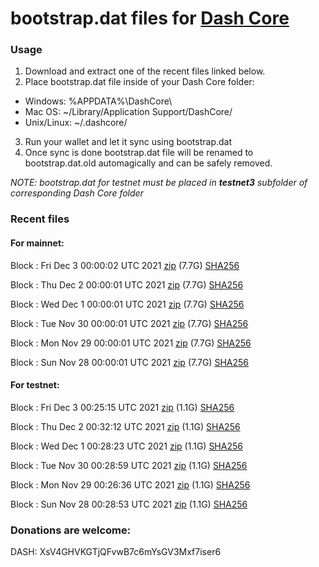 # bootstrap.dat files for [Dash Core](https://github.com/dashpay/dash)

### Usage

1. Download and extract one of the recent files linked below.
2. Place bootstrap.dat file inside of your Dash Core folder:
 - Windows: %APPDATA%\DashCore\
 - Mac OS: ~/Library/Application Support/DashCore/
 - Unix/Linux: ~/.dashcore/
3. Run your wallet and let it sync using bootstrap.dat
4. Once sync is done bootstrap.dat file will be renamed to bootstrap.dat.old automagically and can be safely removed.

_NOTE: bootstrap.dat for testnet must be placed in **testnet3** subfolder of corresponding Dash Core folder_

### Recent files

#### For mainnet:

Block [](https://insight.dash.org/insight/block/): Fri Dec  3 00:00:02 UTC 2021 [zip](https://dash-bootstrap.ams3.digitaloceanspaces.com/mainnet/2021-12-03/bootstrap.dat.zip) (7.7G) [SHA256](https://dash-bootstrap.ams3.digitaloceanspaces.com/mainnet/2021-12-03/sha256.txt)

Block [](https://insight.dash.org/insight/block/): Thu Dec  2 00:00:01 UTC 2021 [zip](https://dash-bootstrap.ams3.digitaloceanspaces.com/mainnet/2021-12-02/bootstrap.dat.zip) (7.7G) [SHA256](https://dash-bootstrap.ams3.digitaloceanspaces.com/mainnet/2021-12-02/sha256.txt)

Block [](https://insight.dash.org/insight/block/): Wed Dec  1 00:00:01 UTC 2021 [zip](https://dash-bootstrap.ams3.digitaloceanspaces.com/mainnet/2021-12-01/bootstrap.dat.zip) (7.7G) [SHA256](https://dash-bootstrap.ams3.digitaloceanspaces.com/mainnet/2021-12-01/sha256.txt)

Block [](https://insight.dash.org/insight/block/): Tue Nov 30 00:00:01 UTC 2021 [zip](https://dash-bootstrap.ams3.digitaloceanspaces.com/mainnet/2021-11-30/bootstrap.dat.zip) (7.7G) [SHA256](https://dash-bootstrap.ams3.digitaloceanspaces.com/mainnet/2021-11-30/sha256.txt)

Block [](https://insight.dash.org/insight/block/): Mon Nov 29 00:00:01 UTC 2021 [zip](https://dash-bootstrap.ams3.digitaloceanspaces.com/mainnet/2021-11-29/bootstrap.dat.zip) (7.7G) [SHA256](https://dash-bootstrap.ams3.digitaloceanspaces.com/mainnet/2021-11-29/sha256.txt)

Block [](https://insight.dash.org/insight/block/): Sun Nov 28 00:00:01 UTC 2021 [zip](https://dash-bootstrap.ams3.digitaloceanspaces.com/mainnet/2021-11-28/bootstrap.dat.zip) (7.7G) [SHA256](https://dash-bootstrap.ams3.digitaloceanspaces.com/mainnet/2021-11-28/sha256.txt)


#### For testnet:

Block [](https://testnet-insight.dashevo.org/insight/block/): Fri Dec  3 00:25:15 UTC 2021 [zip](https://dash-bootstrap.ams3.digitaloceanspaces.com/testnet/2021-12-03/bootstrap.dat.zip) (1.1G) [SHA256](https://dash-bootstrap.ams3.digitaloceanspaces.com/testnet/2021-12-03/sha256.txt)

Block [](https://testnet-insight.dashevo.org/insight/block/): Thu Dec  2 00:32:12 UTC 2021 [zip](https://dash-bootstrap.ams3.digitaloceanspaces.com/testnet/2021-12-02/bootstrap.dat.zip) (1.1G) [SHA256](https://dash-bootstrap.ams3.digitaloceanspaces.com/testnet/2021-12-02/sha256.txt)

Block [](https://testnet-insight.dashevo.org/insight/block/): Wed Dec  1 00:28:23 UTC 2021 [zip](https://dash-bootstrap.ams3.digitaloceanspaces.com/testnet/2021-12-01/bootstrap.dat.zip) (1.1G) [SHA256](https://dash-bootstrap.ams3.digitaloceanspaces.com/testnet/2021-12-01/sha256.txt)

Block [](https://testnet-insight.dashevo.org/insight/block/): Tue Nov 30 00:28:59 UTC 2021 [zip](https://dash-bootstrap.ams3.digitaloceanspaces.com/testnet/2021-11-30/bootstrap.dat.zip) (1.1G) [SHA256](https://dash-bootstrap.ams3.digitaloceanspaces.com/testnet/2021-11-30/sha256.txt)

Block [](https://testnet-insight.dashevo.org/insight/block/): Mon Nov 29 00:26:36 UTC 2021 [zip](https://dash-bootstrap.ams3.digitaloceanspaces.com/testnet/2021-11-29/bootstrap.dat.zip) (1.1G) [SHA256](https://dash-bootstrap.ams3.digitaloceanspaces.com/testnet/2021-11-29/sha256.txt)

Block [](https://testnet-insight.dashevo.org/insight/block/): Sun Nov 28 00:28:53 UTC 2021 [zip](https://dash-bootstrap.ams3.digitaloceanspaces.com/testnet/2021-11-28/bootstrap.dat.zip) (1.1G) [SHA256](https://dash-bootstrap.ams3.digitaloceanspaces.com/testnet/2021-11-28/sha256.txt)


### Donations are welcome:

DASH: XsV4GHVKGTjQFvwB7c6mYsGV3Mxf7iser6
